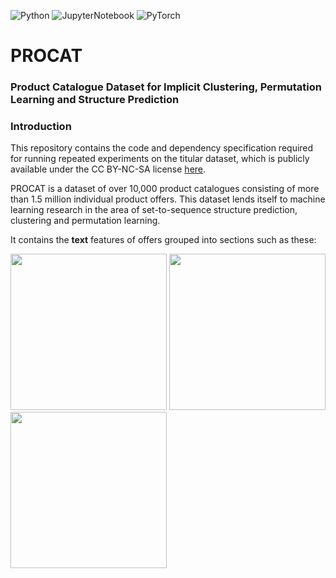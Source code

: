 ![Python](https://img.shields.io/badge/python-v3.6.5-green.svg)
![JupyterNotebook](https://img.shields.io/badge/jupyter-v4.6.1-blue.svg)
![PyTorch](https://img.shields.io/badge/pytorch-v1.4.0-blue.svg)
# PROCAT
### Product Catalogue Dataset for Implicit Clustering, Permutation Learning and Structure Prediction

### Introduction
This repository contains the code and dependency specification required for
 running repeated experiments on the titular dataset, which is publicly available under the CC BY-NC-SA license [here](https://doi.org/10.6084/m9.figshare.14709507).

PROCAT is a dataset of over 10,000 product catalogues consisting of more than 1.5 million individual product offers. This dataset lends itself to machine learning research in the area of set-to-sequence structure prediction, clustering and permutation learning.

It contains the **text** features of offers grouped into sections such as these:

<p float="left">
  <img src=".img/sample_catalog_section_1.png" width="250" />
  <img src=".img/sample_catalog_section_2.png" width="250" /> 
  <img src=".img/sample_catalog_section_3.png" width="250" />
</p>
 